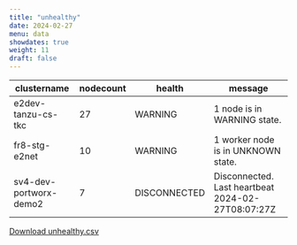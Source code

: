 ```yaml
---
title: "unhealthy"
date: 2024-02-27
menu: data
showdates: true
weight: 11
draft: false
---
```

<!--more-->
| clustername            | nodecount | health       | message                                           |
| ---------------------- | --------- | ------------ | ------------------------------------------------- |
| e2dev-tanzu-cs-tkc     |        27 | WARNING      | 1 node is in WARNING state.                       |
| fr8-stg-e2net          |        10 | WARNING      | 1 worker node is in UNKNOWN state.                |
| sv4-dev-portworx-demo2 |         7 | DISCONNECTED | Disconnected. Last heartbeat 2024-02-27T08:07:27Z |
[Download unhealthy.csv](/csv/unhealthy.csv)
